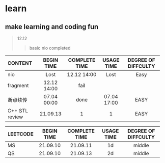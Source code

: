 # learn

## make learning and coding fun


>12.12
>> basic nio completed

CONTENT      | BEGIN TIME  |COMPLETE TIME | USAGE TIME  | DEGREE OF DIFFCULTY
:----------- | :-----------:| :-----------:| :-----------: | :-----------: 
nio          | Lost        |  12.12 14:00  | Lost          | Easy
fragment     | 12.12 14:00 |      fail        |               | 
断点续传     | 07.04 00:00 |      done        | 07.04 17:00              | EASY
C++ STL review|21.09.13 |1                  |                    1|         EASY










LEETCODE      | BEGIN TIME  |COMPLETE TIME | USAGE TIME  | DEGREE OF DIFFCULTY
:----------- | :-----------:| :-----------:| :-----------: | :-----------: 
    MS       |    21.09.10          |      21.09.11        |         1d   | middle
    QS       |    21.09.10          |      21.09.13        |         2d   | middle
